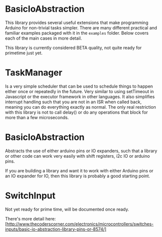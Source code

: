 # BasicIoAbstraction

This library provides several useful extensions that make programming Arduino for non-trivial tasks simpler. There are many different practical and familiar examples packaged with it in the `examples` folder. Below covers each of the main cases in more detail.

This library is currently considered BETA quality, not quite ready for primetime just yet.

# TaskManager

Is a very simple scheduler that can be used to schedule things to happen either once or repeatedly in the future. Very similar to using setTimeout in Javascript or the executor framework in other languages. It also simplifies interrupt handling such that you are not in an ISR when called back, meaning you can do everything exactly as normal. The only real restriction with this library is not to call delay() or do any operations that block for more than a few microseconds.

# BasicIoAbstraction

Abstracts the use of either arduino pins or IO expanders, such that a library or other code can work very easily with shift registers, i2c IO or arduino pins. 

If you are building a library and want it to work with either Arduino pins or an IO expander for IO, then this library is probably a good starting point.

# SwitchInput

Not yet ready for prime time, will be documented once ready.

There's more detail here:
[http://www.thecoderscorner.com/electronics/microcontrollers/switches-inputs/basic-io-abstraction-library-pins-or-8574/]
